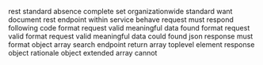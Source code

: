 rest standard absence complete set organizationwide standard want document rest endpoint within service behave request must respond following code format request valid meaningful data found format request valid format request valid meaningful data could found json response must format object array search endpoint return array toplevel element response object rationale object extended array cannot